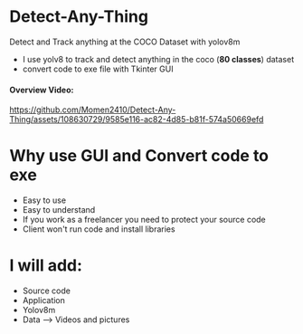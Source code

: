 # Detect-Any-Thing
Detect and Track anything at the COCO Dataset with yolov8m

- I use yolv8 to track and detect anything in the coco (**80 classes**) dataset 
- convert code to exe file with Tkinter GUI

#### Overview Video: 

https://github.com/Momen2410/Detect-Any-Thing/assets/108630729/9585e116-ac82-4d85-b81f-574a50669efd


# **Why use GUI and Convert code to exe** 
- Easy to use
- Easy to understand
- If you work as a freelancer you need to protect your source code
- Client won't run code and install libraries 

# I will add:
- Source code
- Application
- Yolov8m
- Data --> Videos and pictures 
